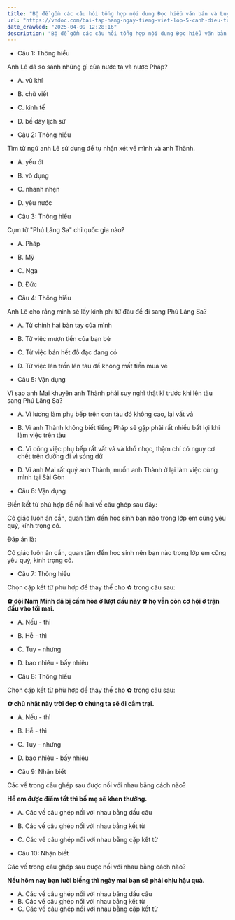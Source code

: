 ```yaml
---
title: "Bộ đề gồm các câu hỏi tổng hợp nội dung Đọc hiểu văn bản và Luyện từ và câu được học ở Tuần 21 trong chương trình Tiếng Việt lớp 5 Tập 2 Cánh Diều"
url: "https://vndoc.com/bai-tap-hang-ngay-tieng-viet-lop-5-canh-dieu-tuan-21-thu-5-334621"
date_crawled: "2025-04-09 12:28:16"
description: "Bộ đề gồm các câu hỏi tổng hợp nội dung Đọc hiểu văn bản và Luyện từ và câu được học ở Tuần 21 trong chương trình Tiếng Việt lớp 5 Tập 2 Cánh Diều"
---
```


* Câu 1:  Thông hiểu

Anh Lê đã so sánh những gì của nước ta và nước Pháp?

  * A. vũ khí 
  * B. chữ viết 
  * C. kinh tế 
  * D. bề dày lịch sử 



* Câu 2:  Thông hiểu

Tìm từ ngữ anh Lê sử dụng để tự nhận xét về mình và anh Thành.

  * A. yếu ớt 
  * B. vô dụng 
  * C. nhanh nhẹn 
  * D. yêu nước 



* Câu 3:  Thông hiểu

Cụm từ "Phú Lăng Sa" chỉ quốc gia nào?

  * A. Pháp 
  * B. Mỹ 
  * C. Nga 
  * D. Đức 



* Câu 4:  Thông hiểu

Anh Lê cho rằng mình sẽ lấy kinh phí từ đâu để đi sang Phú Lăng Sa?

  * A. Từ chính hai bàn tay của mình 
  * B. Từ việc mượn tiền của bạn bè 
  * C. Từ việc bán hết đồ đạc đang có 
  * D. Từ việc lén trốn lên tàu để không mất tiền mua vé 



* Câu 5:  Vận dụng

Vì sao anh Mai khuyên anh Thành phải suy nghĩ thật kĩ trước khi lên tàu sang Phú Lăng Sa?

  * A. Vì lương làm phụ bếp trên con tàu đó không cao, lại vất vả 
  * B. Vì anh Thành không biết tiếng Pháp sẽ gặp phải rất nhiều bất lợi khi làm việc trên tàu 
  * C. Vì công việc phụ bếp rất vất vả và khổ nhọc, thậm chí có nguy cơ chết trên đường đi vì sóng dữ 
  * D. Vì anh Mai rất quý anh Thành, muốn anh Thành ở lại làm việc cùng mình tại Sài Gòn 



* Câu 6:  Vận dụng

Điền kết từ phù hợp để nối hai vế câu ghép sau đây:

Cô giáo luôn ân cần, quan tâm đến học sinh  bạn nào trong lớp em cũng yêu quý, kính trọng cô.

Đáp án là:

Cô giáo luôn ân cần, quan tâm đến học sinh nên bạn nào trong lớp em cũng yêu quý, kính trọng cô.

* Câu 7:  Thông hiểu

Chọn cặp kết từ phù hợp để thay thế cho ✿ trong câu sau:

**✿ đội Nam Minh đã bị cầm hòa ở lượt đấu này ✿ họ vẫn còn cơ hội ở trận đấu vào tối mai.**

  * A. Nếu - thì 
  * B. Hễ - thì 
  * C. Tuy - nhưng 
  * D. bao nhiêu - bấy nhiêu 



* Câu 8:  Thông hiểu

Chọn cặp kết từ phù hợp để thay thế cho ✿ trong câu sau:

**✿ chủ nhật này trời đẹp ✿ chúng ta sẽ đi cắm trại.**

  * A. Nếu - thì 
  * B. Hễ - thì 
  * C. Tuy - nhưng 
  * D. bao nhiêu - bấy nhiêu 



* Câu 9:  Nhận biết

Các vế trong câu ghép sau được nối với nhau bằng cách nào?

**Hễ em được điểm tốt thì bố mẹ sẽ khen thưởng.**

  * A. Các vế câu ghép nối với nhau bằng dấu câu  

  * B. Các vế câu ghép nối với nhau bằng kết từ  

  * C. Các vế câu ghép nối với nhau bằng cặp kết từ 



* Câu 10:  Nhận biết

Các vế trong câu ghép sau được nối với nhau bằng cách nào?

**Nếu hôm nay bạn lười biếng thì ngày mai bạn sẽ phải chịu hậu quả.**

  * A. Các vế câu ghép nối với nhau bằng dấu câu 
  * B. Các vế câu ghép nối với nhau bằng kết từ 
  * C. Các vế câu ghép nối với nhau bằng cặp kết từ 


